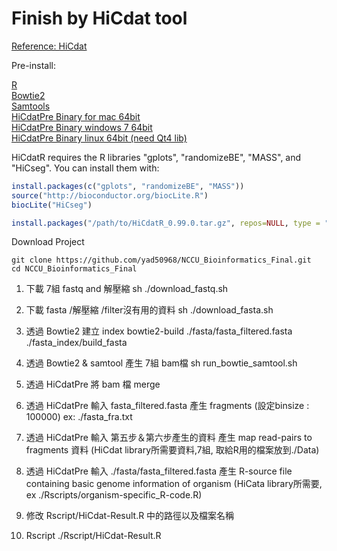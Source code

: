 Finish by HiCdat tool
=========================

[Reference: HiCdat](https://github.com/MWSchmid/HiCdat)

Pre-install:

[R](https://www.r-project.org/)</br>
[Bowtie2](http://bowtie-bio.sourceforge.net/bowtie2/index.shtml)</br>
[Samtools](http://samtools.sourceforge.net/)</br>
[HiCdatPre Binary for mac 64bit](https://github.com/MWSchmid/HiCdat/blob/master/other/mac_64bit.zip?raw=true)</br>
[HiCdatPre Binary windows 7 64bit](https://github.com/MWSchmid/HiCdat/blob/master/other/windows_64bit.zip?raw=true)</br>
[HiCdatPre Binary linux 64bit (need Qt4 lib)](https://github.com/MWSchmid/HiCdat/blob/master/other/linux_64bit.zip?raw=true)</br>

HiCdatR requires the R libraries "gplots", "randomizeBE", "MASS", and "HiCseg". You can install them with:
```r
install.packages(c("gplots", "randomizeBE", "MASS"))
source("http://bioconductor.org/biocLite.R")
biocLite("HiCseg")

install.packages("/path/to/HiCdatR_0.99.0.tar.gz", repos=NULL, type = "source")
```


Download Project
```
git clone https://github.com/yad50968/NCCU_Bioinformatics_Final.git
cd NCCU_Bioinformatics_Final
```

1. 下載 7組 fastq and 解壓縮
sh ./download_fastq.sh



2. 下載 fasta /解壓縮 /filter沒有用的資料
sh ./download_fasta.sh

3. 透過 Bowtie2 建立 index
bowtie2-build ./fasta/fasta_filtered.fasta ./fasta_index/build_fasta

4. 透過 Bowtie2 & samtool 產生 7組 bam檔 
sh run_bowtie_samtool.sh

5. 透過 HiCdatPre 將 bam 檔 merge
6. 透過 HiCdatPre 輸入 fasta_filtered.fasta 產生 fragments (設定binsize : 100000) ex: ./fasta_fra.txt
7. 透過 HiCdatPre 輸入 第五步＆第六步產生的資料 產生 map read-pairs to fragments 資料 (HiCdat library所需要資料,7組, 取給R用的檔案放到./Data)
8. 透過 HiCdatPre 輸入 ./fasta/fasta_filtered.fasta 產生 R-source file containing basic genome information of organism (HiCata library所需要, ex ./Rscripts/organism-specific_R-code.R)

9. 修改 Rscript/HiCdat-Result.R 中的路徑以及檔案名稱
10. Rscript ./Rscript/HiCdat-Result.R


